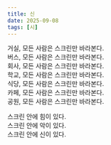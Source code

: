 ```yaml
---
title: 신
date: 2025-09-08
tags: [시]
---
```


거실, 모든 사람은 스크린만 바라본다.  
버스, 모든 사람은 스크린만 바라본다.  
회사, 모든 사람은 스크린만 바라본다.  
학교, 모든 사람은 스크린만 바라본다.  
식당, 모든 사람은 스크린만 바라본다.   
카페, 모든 사람은 스크린만 바라본다.  
공원, 모든 사람은 스크린만 바라본다.
  
스크린 안에 힘이 있다.  
스크린 안에 악이 있다.  
스크린 안에 신이 있다.
